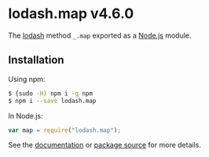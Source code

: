 # lodash.map v4.6.0

The [lodash](https://lodash.com/) method `_.map` exported as a [Node.js](https://nodejs.org/) module.

## Installation

Using npm:

```bash
$ {sudo -H} npm i -g npm
$ npm i --save lodash.map
```

In Node.js:

```js
var map = require("lodash.map");
```

See the [documentation](https://lodash.com/docs#map) or [package source](https://github.com/lodash/lodash/blob/4.6.0-npm-packages/lodash.map) for more details.
